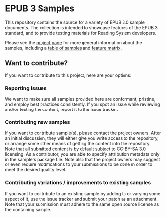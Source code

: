 # EPUB 3 Samples

This repository contains the source for a variety of EPUB 3.0 sample documents. The collection is intended to showcase features of the EPUB 3 standard, and to provide testing materials for Reading System developers.

Please see the [project page](http://idpf.github.io/epub3-samples/) for more general information about the samples, including a [table of samples](http://idpf.github.io/epub3-samples/samples.html) and [feature matrix](http://idpf.github.io/epub3-samples/feature-matrix.html).

## Want to contribute?

If you want to contribute to this project, here are your options:

### Reporting Issues

We want to make sure all samples provided here are conformant, pristine, and employ best practices consistently. If you spot an issue while reviewing and/or testing the content, report it to the issue tracker.

### Contributing new samples

If you want to contribute sample(s), please contact the project owners. After an initial discussion, they will either give you write access to the repository, or arrange some other means of getting the content into the repository. Note that all submitted content is by default subject to CC-BY-SA 3.0 licensing. As a contributor, you are able to specify attribution metadata only in the sample's package file. Note also that the project owners may suggest or even require modifications to your submissions to be done in order to meet the desired quality level.

### Contributing variations / improvements to existing samples

If you want to contribute to an existing sample by adding to or varying some aspect of it, use the issue tracker and submit your patch as an attachment. Note that your submission must adhere to the same open source license as the containing sample.
